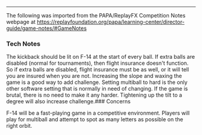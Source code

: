 ***
The following was imported from the PAPA/ReplayFX Competition Notes webpage at https://replayfoundation.org/papa/learning-center/director-guide/game-notes/#GameNotes

### Tech Notes
            
The kickback should be lit on F-14 at the start of every ball. If extra balls are disabled (normal for tournaments), then flight insurance doesn't function. So if extra balls are disabled, flight insurance must be as well, or it will tell you are insured when you are not. Increasing the slope and waxing the game is a good way to add challenge. Setting multiball to hard is the only other software setting that is normally in need of changing. If the game is brutal, there is no need to make it any harder. Tightening up the tilt to a degree will also increase challenge.### Concerns
            
F-14 will be a fast-playing game in a competitive environment. Players will play for multiball and attempt to spot as many letters as possible on the right orbit.